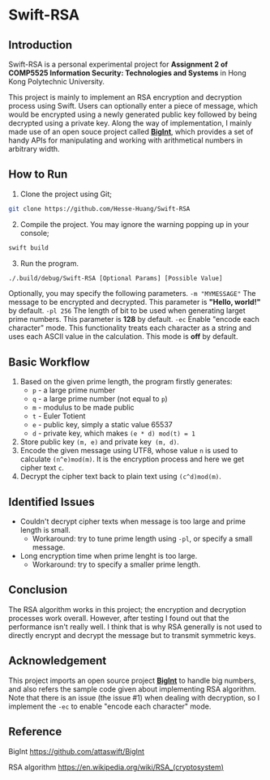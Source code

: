# Swift-RSA

## Introduction

Swift-RSA is a personal experimental project for **Assignment 2 of COMP5525 Information Security: Technologies and Systems** in Hong Kong Polytechnic University.

This project is mainly to implement an RSA encryption and decryption process using Swift. Users can optionally enter a piece of message, which would be encrypted using a newly generated public key followed by being decrypted using a private key. Along the way of implementation, I mainly made use of an open souce project called **[BigInt](https://github.com/attaswift/BigInt)**, which provides a set of handy APIs for manipulating and working with arithmetical numbers in arbitrary width.



## How to Run
1. Clone the project using Git;
```sh
git clone https://github.com/Hesse-Huang/Swift-RSA
```
2. Compile the project. You may ignore the warning popping up in your console;
```sh
swift build
```
3. Run the program. 
```sh
./.build/debug/Swift-RSA [Optional Params] [Possible Value]
```
Optionally, you may specify the following parameters.
`-m "MYMESSAGE"` The message to be encrypted and decrypted. This parameter is **"Hello, world!"** by default.
`-pl 256` The length of bit to be used when generating larget prime numbers. This parameter is **128** by default.
`-ec` Enable "encode each character" mode. This functionality treats each character as a string and uses each ASCII value in the calculation. This mode is **off** by default.




## Basic Workflow

1. Based on the given prime length, the program firstly generates:
   * `p` - a large prime number
   * `q` - a large prime number (not equal to `p`)
   * `m` - modulus to be made public
   * `t` - Euler Totient
   * `e` - public key, simply a static value 65537
   * `d` - private key, which makes `(e * d) mod(t) = 1`
2. Store public key `(m, e)` and private key` (m, d)`.
3. Encode the given message using UTF8, whose value `n` is used to calculate `(n^e)mod(m)`. It is the encryption process and here we get cipher text `c`.
4. Decrypt the cipher text back to plain text using `(c^d)mod(m)`.




## Identified Issues

* Couldn't decrypt cipher texts when message is too large and prime length is small.
  * Workaround: try to tune prime length using `-pl`, or specify a small message.
* Long encryption time when prime lenght is too large.
  * Workaround: try to specify a smaller prime length.




## Conclusion

The RSA algorithm works in this project; the encryption and decryption processes work overall. However, after testing I found out that the performance isn't really well. I think that is why RSA generally is not used to directly encrypt and decrypt the message but to transmit symmetric keys.



## Acknowledgement

This project imports an open source project **[BigInt](https://github.com/attaswift/BigInt)** to handle big numbers, and also refers the sample code given about implementing RSA algorithm. Note that there is an issue (the issue #1) when dealing with decryption, so I implement the `-ec` to enable "encode each character" mode.



## Reference

BigInt https://github.com/attaswift/BigInt

RSA algorithm https://en.wikipedia.org/wiki/RSA_(cryptosystem)




